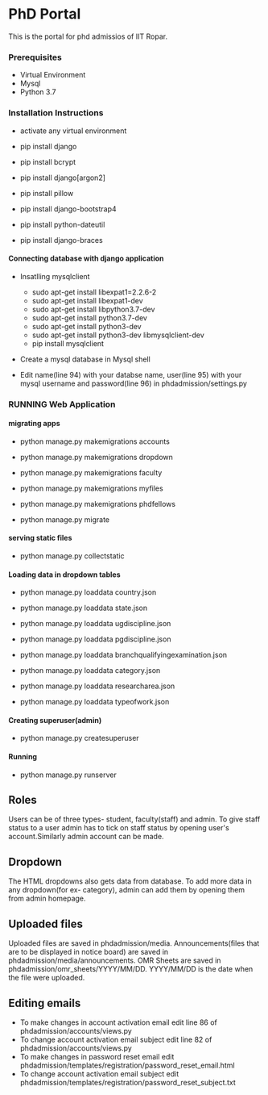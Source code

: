 # PhD Portal
This is the portal for phd admissios of IIT Ropar.

### Prerequisites
- Virtual Environment
- Mysql
- Python 3.7

### Installation Instructions
- activate any virtual environment

- pip install django

- pip install bcrypt

- pip install django[argon2]

- pip install pillow

- pip install django-bootstrap4

- pip install python-dateutil

- pip install django-braces

#### Connecting database with django application
- Insatlling mysqlclient
  - sudo apt-get install libexpat1=2.2.6-2
  - sudo apt-get install libexpat1-dev
  - sudo apt-get install libpython3.7-dev
  - sudo apt-get install python3.7-dev
  - sudo apt-get install python3-dev
  - sudo apt-get install python3-dev libmysqlclient-dev
  - pip install mysqlclient

- Create a mysql database in Mysql shell

- Edit name(line 94) with your databse name, user(line 95) with your mysql username and  password(line 96) in phdadmission/settings.py

### RUNNING Web Application
#### migrating apps
- python manage.py makemigrations accounts

- python manage.py makemigrations dropdown

- python manage.py makemigrations faculty

- python manage.py makemigrations myfiles

- python manage.py makemigrations phdfellows

- python manage.py migrate

#### serving static files
- python manage.py collectstatic

#### Loading data in dropdown tables
- python manage.py loaddata country.json 

- python manage.py loaddata state.json

- python manage.py loaddata ugdiscipline.json

- python manage.py loaddata pgdiscipline.json

- python manage.py loaddata branchqualifyingexamination.json 

- python manage.py loaddata category.json 

- python manage.py loaddata researcharea.json

- python manage.py loaddata typeofwork.json 

#### Creating superuser(admin)
- python manage.py createsuperuser

#### Running
- python manage.py runserver

## Roles
Users can be of three types- student, faculty(staff) and admin. To give staff status to a user admin has to tick on staff status by opening user's account.Similarly admin account can be made. 

## Dropdown
The HTML dropdowns also gets data from database. To add more data in any dropdown(for ex- category), admin can add them by opening them from admin homepage.

## Uploaded files
Uploaded files are saved in phdadmission/media. Announcements(files that are to be displayed in notice board) are saved in phdadmission/media/announcements. OMR Sheets are saved in phdadmission/omr_sheets/YYYY/MM/DD. YYYY/MM/DD is the date when the file were uploaded.

## Editing emails
- To make changes in account activation email edit line 86 of phdadmission/accounts/views.py
- To change account activation email subject edit line 82 of phdadmission/accounts/views.py
- To make changes in password reset email edit phdadmission/templates/registration/password_reset_email.html
- To change account activation email subject edit phdadmission/templates/registration/password_reset_subject.txt

